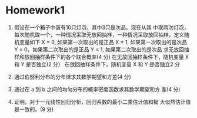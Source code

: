 # Homework1
1. 假设在一个箱子中装有10只灯泡，其中3只是次品。现在从其 中取两次灯泡，每次随机取一个，一种情况采取无放回抽样，一种情况采取放回抽样，定义随机变量如下 X = 0, 如果第一次取出的是正品 X = 1, 如果第一次取出的是次品 Y = 0，如果第二次取出的是正品 Y = 1, 如果第二次取出的是次品 求无放回抽样和放回抽样条件下的各个联合概率(4 分) 在无放回抽样条件下，随机变量 X 和 Y 是否独立(2 分） 在放回抽样条件下，随机变量 X 和 Y 是否独立2 分
2. 通过伯努利分布的分布律求其数学期望和方差(4 分) 

3. 通过在 a 到 b 之间的均匀分布的概率密度函数求其数学期望和方 差(4 分) 


4. 证明，对于一元线性回归分析，回归系数的最小二乘估计值和极 大似然估计值是一致的。(9 分)